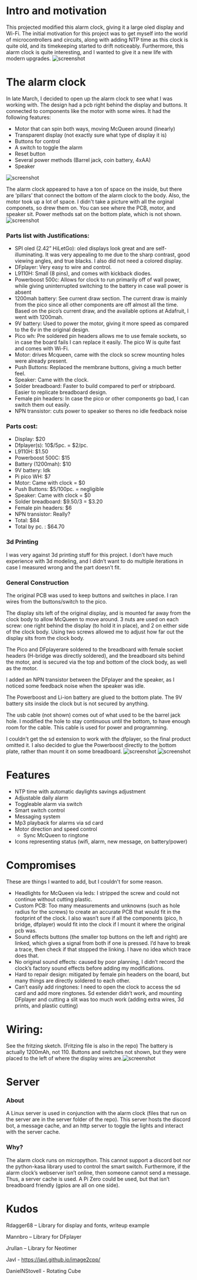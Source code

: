 # Intro and motivation

This projected modified this alarm clock, giving it a large oled display and Wi-Fi. The initial motivation for this project was to get myself into the world of microcontrollers and circuits, along with adding NTP time as this clock is quite old, and its timekeeping started to drift noticeably. Furthermore, this alarm clock is quite interesting, and I wanted to give it a new life with modern upgrades.
![screenshot](images/IMG_9452.jpg)
# The alarm clock

In late March, I decided to open up the alarm clock to see what I was working with. The design had a pcb right behind the display and buttons. It connected to components like the motor with some wires. It had the following features:

-   Motor that can spin both ways, moving McQueen around (linearly)
-   Transparent display (not exactly sure what type of display it is)
-   Buttons for control
-   A switch to toggle the alarm
-   Reset button
-   Several power methods (Barrel jack, coin battery, 4xAA)
-   Speaker


![screenshot](images/IMG_BF69C4BD-1878-4D7B-ABF2-43915751D9B3.jpg)


The alarm clock appeared to have a ton of space on the inside, but there are ‘pillars’ that connect the bottom of the alarm clock to the body. Also, the motor took up a lot of space. I didn't take a picture with all the orginal componets, so drew them on. You can see where the PCB, motor, and speaker sit. Power methods sat on the bottom plate, which is not shown.
![screenshot](images/IMG_9013.JPEG)

### Parts list with Justifications:

-   SPI oled (2.42” HiLetGo): oled displays look great and are self-illuminating. It was very appealing to me due to the sharp contrast, good viewing angles, and true blacks. I also did not need a colored display.
-   DFplayer: Very easy to wire and control.
-   L9110H: Small (8 pins), and comes with kickback diodes.
-   Powerboost 500c: Allows for clock to run primarily off of wall power, while giving uninterrupted switching to the battery in case wall power is absent
-   1200mah battery: See current draw section. The current draw is mainly from the pico since all other components are off almost all the time. Based on the pico’s current draw, and the available options at Adafruit, I went with 1200mah.
-   9V battery: Used to power the motor, giving it more speed as compared to the 6v in the original design.
-   Pico wh: Pre soldered pin headers allows me to use female sockets, so in case the board fails I can replace it easily. The pico W is quite fast and comes with Wi-Fi.
-   Motor: drives Mcqueen, came with the clock so screw mounting holes were already present.
-   Push Buttons: Replaced the membrane buttons, giving a much better feel.
-   Speaker: Came with the clock.
-   Solder breadboard: Faster to build compared to perf or stripboard. Easier to replicate breadboard design.
-   Female pin headers: In case the pico or other components go bad, I can switch them out easily.
-   NPN transistor: cuts power to speaker so theres no idle feedback noise

### Parts cost:

-   Display: \$20
-   Dfplayer(s): 10\$/5pc. = \$2/pc.
-   L9110H: \$1.50
-   Powerboost 500C: \$15
-   Battery (1200mah): \$10
-   9V battery: Idk
-   Pi pico WH: \$7
-   Motor: Came with clock = \$0
-   Push Buttons: \$5/100pc. = negligible
-   Speaker: Came with clock = \$0
-   Solder breadboard: \$9.50/3 = \$3.20
-   Female pin headers: \$6
-   NPN transistor: Really?
-   Total: \$84
-   Total by pc. : \$64.70

### 3d Printing

I was very against 3d printing stuff for this project. I don’t have much experience with 3d modeling, and I didn’t want to do multiple iterations in case I measured wrong and the part doesn’t fit. 
### General Construction

The original PCB was used to keep buttons and switches in place. I ran wires from the buttons/switch to the pico.

The display sits left of the original display, and is mounted far away from the clock body to allow McQueen to move around. 3 nuts are used on each screw: one right behind the display (to hold it in place), and 2 on either side of the clock body. Using two screws allowed me to adjust how far out the display sits from the clock body.

The Pico and DFplayerare soldered to the breadboard with female socket headers (H-bridge was directly soldered), and the breadboard sits behind the motor, and is secured via the top and bottom of the clock body, as well as the motor.

I added an NPN transistor between the DFplayer and the speaker, as I noticed some feedback noise when the speaker was idle.

The Powerboost and Li-ion battery are glued to the bottom plate. The 9V battery sits inside the clock but is not secured by anything. 

The usb cable (not shown) comes out of what used to be the barrel jack hole. I modified the hole to stay continuous until the bottom, to have enough room for the cable. This cable is used for power and programming.

I couldn't get the sd extension to work with the dfplayer, so the final product omitted it. I also decided to glue the Powerboost directly to the bottom plate, rather than mount it on some breadboard.
![screenshot](images/IMG_9304.JPEG)
![screenshot](images/IMG_9301.JPEG)
# Features

-   NTP time with automatic daylights savings adjustment
-   Adjustable daily alarm
-   Toggleable alarm via switch
-   Smart switch control
-   Messaging system
-   Mp3 playback for alarms via sd card
-   Motor direction and speed control
    -   Sync McQueen to ringtone
-   Icons representing status (wifi, alarm, new message, on battery/power)

# Compromises
These are things I wanted to add, but I couldn't for some reason.
-   Headlights for McQueen via leds: I stripped the screw and could not continue without cutting plastic.
-   Custom PCB: Too many measurements and unknowns (such as hole radius for the screws) to create an accurate PCB that would fit in the footprint of the clock. I also wasn’t sure if all the components (pico, h bridge, dfplayer) would fit into the clock if I mount it where the original pcb was.
-   Sound effects buttons (the smaller top buttons on the left and right) are linked, which gives a signal from both if one is pressed. I’d have to break a trace, then check if that stopped the linking. I have no idea which trace does that.
-   No original sound effects: caused by poor planning, I didn’t record the clock’s factory sound effects before adding my modifications.
-   Hard to repair design: mitigated by female pin headers on the board, but many things are directly soldered to each other.
-   Can’t easily add ringtones: I need to open the clock to access the sd card and add more ringtones. Sd extender didn’t work, and mounting DFplayer and cutting a slit was too much work (adding extra wires, 3d prints, and plastic cutting)

# Wiring:

See the fritzing sketch. (Fritzing file is also in the repo) The battery is actually 1200mAh, not 110. Buttons and switches not shown, but they were placed to the left of where the display wires are.![screenshot](images/fritzing.jpg)

# Server

### About

A Linux server is used in conjunction with the alarm clock (files that run on the server are in the server folder of the repo). This server hosts the discord bot, a message cache, and an http server to toggle the lights and interact with the server cache.

### Why?

The alarm clock runs on micropython. This cannot support a discord bot nor the python-kasa library used to control the smart switch. Furthermore, if the alarm clock’s webserver isn’t online, then someone cannot send a message. Thus, a server cache is used. A Pi Zero could be used, but that isn’t breadboard friendly (gpios are all on one side).

# Kudos

Rdagger68 – Library for display and fonts, writeup example

Mannbro – Library for DFplayer

Jrullan – Library for Neotimer

Javl - https://javl.github.io/image2cpp/

DanielNStovell - Rotating Cube
